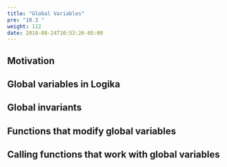 ```yaml
---
title: "Global Variables"
pre: "10.3 "
weight: 112
date: 2018-08-24T10:53:26-05:00
---
```


## Motivation

## Global variables in Logika

## Global invariants

## Functions that modify global variables

## Calling functions that work with global variables